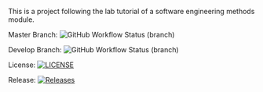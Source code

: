 This is a project following the lab tutorial of a software engineering methods module.

Master Branch:  ![GitHub Workflow Status (branch)](https://img.shields.io/github/actions/workflow/status/RebekkaEB/sem/main.yml?branch=master)

Develop Branch: ![GitHub Workflow Status (branch)](https://img.shields.io/github/actions/workflow/status/RebekkaEB/sem/main.yml?branch=develop)

License:        [![LICENSE](https://img.shields.io/github/license/RebekkaEB/sem.svg?style=flat-square)](https://github.com/RebekkaEB/sem/blob/master/LICENSE)

Release:        [![Releases](https://img.shields.io/github/release/RebekkaEB/sem/all.svg?style=flat-square)](https://github.com/RebekkaEB/sem/releases)